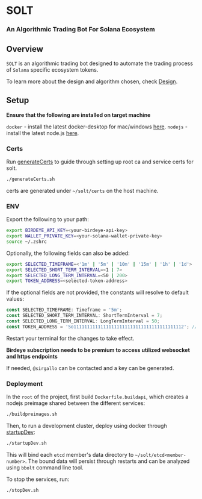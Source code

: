 # SOLT

### An Algorithmic Trading Bot For Solana Ecosystem


## Overview

`SOLT` is an algorithmic trading bot designed to automate the trading process of `Solana` specific ecosystem tokens.

To learn more about the design and algorithm chosen, check [Design](./docs/Design.md).


## Setup

**Ensure that the following are installed on target machine**

`docker` - install the latest docker-desktop for mac/windows [here](https://www.docker.com/products/docker-desktop/).
`nodejs` - install the latest node.js [here](https://nodejs.org/en).


### Certs

Run [generateCerts](./generateCerts.sh) to guide through setting up root ca and service certs for solt.
```bash
./generateCerts.sh
```

certs are generated under `~/solt/certs` on the host machine.


### ENV

Export the following to your path:
```bash
export BIRDEYE_API_KEY=<your-birdeye-api-key>
export WALLET_PRIVATE_KEY=<your-solana-wallet-private-key>
source ~/.zshrc
```

Optionally, the following fields can also be added:
```bash
export SELECTED_TIMEFRAME=<'1m' | '5m' | '10m' | '15m' | '1h' | '1d'>
export SELECTED_SHORT_TERM_INTERVAL=<1 | 7>
export SELECTED_LONG_TERM_INTERVAL=<50 | 200>
export TOKEN_ADDRESS=<selected-token-address>
```

If the optional fields are not provided, the constants will resolve to default values:
```ts
const SELECTED_TIMEFRAME: Timeframe = '5m';
const SELECTED_SHORT_TERM_INTERVAL: ShortTermInterval = 7;
const SELECTED_LONG_TERM_INTERVAL: LongTermInterval = 50;
const TOKEN_ADDRESS = 'So11111111111111111111111111111111111111112'; // address for SOL token
```

Restart your terminal for the changes to take effect.

**Birdeye subscription needs to be premium to access utilized websocket and https endpoints**

If needed, `@sirgallo` can be contacted and a key can be generated.


### Deployment

In the `root` of the project, first build `Dockerfile.buildapi`, which creates a nodejs preimage shared between the different services:
```bash
./buildpreimages.sh
```

Then, to run a development cluster, deploy using docker through [startupDev](./startupDev.sh):
```bash
./startupDev.sh
```

This will bind each `etcd` member's data directory to `~/solt/etcd<member-number>`. The bound data will persist through restarts and can be analyzed using `bbolt` command line tool.

To stop the services, run:
```bash
./stopDev.sh
```